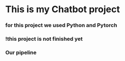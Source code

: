 # This is my Chatbot project 

### for this project we used Python and Pytorch

### !this project is not finished yet

### Our pipeline



